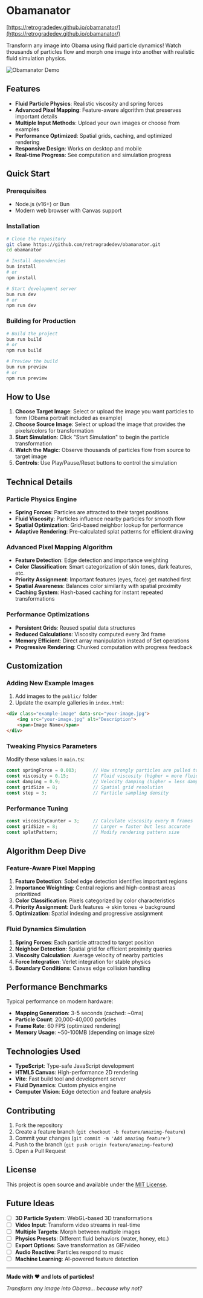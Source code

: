 # Obamanator

[https://retrogradedev.github.io/obamanator/](https://retrogradedev.github.io/obamanator/)

Transform any image into Obama using fluid particle dynamics! Watch thousands of particles flow and morph one image into another with realistic fluid simulation physics.

![Obamanator Demo](demo.gif)

## Features

- **Fluid Particle Physics**: Realistic viscosity and spring forces
- **Advanced Pixel Mapping**: Feature-aware algorithm that preserves important details
- **Multiple Input Methods**: Upload your own images or choose from examples
- **Performance Optimized**: Spatial grids, caching, and optimized rendering
- **Responsive Design**: Works on desktop and mobile
- **Real-time Progress**: See computation and simulation progress

## Quick Start

### Prerequisites
- Node.js (v16+) or Bun
- Modern web browser with Canvas support

### Installation

```bash
# Clone the repository
git clone https://github.com/retrogradedev/obamanator.git
cd obamanator

# Install dependencies
bun install
# or
npm install

# Start development server
bun run dev
# or
npm run dev
```

### Building for Production

```bash
# Build the project
bun run build
# or
npm run build

# Preview the build
bun run preview
# or
npm run preview
```

## How to Use

1. **Choose Target Image**: Select or upload the image you want particles to form (Obama portrait included as example)
2. **Choose Source Image**: Select or upload the image that provides the pixels/colors for transformation
3. **Start Simulation**: Click "Start Simulation" to begin the particle transformation
4. **Watch the Magic**: Observe thousands of particles flow from source to target image
5. **Controls**: Use Play/Pause/Reset buttons to control the simulation

## Technical Details

### Particle Physics Engine
- **Spring Forces**: Particles are attracted to their target positions
- **Fluid Viscosity**: Particles influence nearby particles for smooth flow
- **Spatial Optimization**: Grid-based neighbor lookup for performance
- **Adaptive Rendering**: Pre-calculated splat patterns for efficient drawing

### Advanced Pixel Mapping Algorithm
- **Feature Detection**: Edge detection and importance weighting
- **Color Classification**: Smart categorization of skin tones, dark features, etc.
- **Priority Assignment**: Important features (eyes, face) get matched first
- **Spatial Awareness**: Balances color similarity with spatial proximity
- **Caching System**: Hash-based caching for instant repeated transformations

### Performance Optimizations
- **Persistent Grids**: Reused spatial data structures
- **Reduced Calculations**: Viscosity computed every 3rd frame
- **Memory Efficient**: Direct array manipulation instead of Set operations
- **Progressive Rendering**: Chunked computation with progress feedback

## Customization

### Adding New Example Images
1. Add images to the `public/` folder
2. Update the example galleries in `index.html`:
```html
<div class="example-image" data-src="your-image.jpg">
    <img src="your-image.jpg" alt="Description">
    <span>Image Name</span>
</div>
```

### Tweaking Physics Parameters
Modify these values in `main.ts`:
```typescript
const springForce = 0.003;      // How strongly particles are pulled to targets
const viscosity = 0.15;         // Fluid viscosity (higher = more fluid-like)
const damping = 0.9;            // Velocity damping (higher = less damping)
const gridSize = 8;             // Spatial grid resolution
const step = 3;                 // Particle sampling density
```

### Performance Tuning
```typescript
const viscosityCounter = 3;     // Calculate viscosity every N frames
const gridSize = 8;             // Larger = faster but less accurate
const splatPattern;             // Modify rendering pattern size
```

## Algorithm Deep Dive

### Feature-Aware Pixel Mapping
1. **Feature Detection**: Sobel edge detection identifies important regions
2. **Importance Weighting**: Central regions and high-contrast areas prioritized
3. **Color Classification**: Pixels categorized by color characteristics
4. **Priority Assignment**: Dark features → skin tones → background
5. **Optimization**: Spatial indexing and progressive assignment

### Fluid Dynamics Simulation
1. **Spring Forces**: Each particle attracted to target position
2. **Neighbor Detection**: Spatial grid for efficient proximity queries
3. **Viscosity Calculation**: Average velocity of nearby particles
4. **Force Integration**: Verlet integration for stable physics
5. **Boundary Conditions**: Canvas edge collision handling

## Performance Benchmarks

Typical performance on modern hardware:
- **Mapping Generation**: 3-5 seconds (cached: ~0ms)
- **Particle Count**: 20,000-40,000 particles
- **Frame Rate**: 60 FPS (optimized rendering)
- **Memory Usage**: ~50-100MB (depending on image size)

## Technologies Used

- **TypeScript**: Type-safe JavaScript development
- **HTML5 Canvas**: High-performance 2D rendering
- **Vite**: Fast build tool and development server
- **Fluid Dynamics**: Custom physics engine
- **Computer Vision**: Edge detection and feature analysis

## Contributing

1. Fork the repository
2. Create a feature branch (`git checkout -b feature/amazing-feature`)
3. Commit your changes (`git commit -m 'Add amazing feature'`)
4. Push to the branch (`git push origin feature/amazing-feature`)
5. Open a Pull Request

## License

This project is open source and available under the [MIT License](LICENSE).

## Future Ideas

- [ ] **3D Particle System**: WebGL-based 3D transformations
- [ ] **Video Input**: Transform video streams in real-time
- [ ] **Multiple Targets**: Morph between multiple images
- [ ] **Physics Presets**: Different fluid behaviors (water, honey, etc.)
- [ ] **Export Options**: Save transformation as GIF/video
- [ ] **Audio Reactive**: Particles respond to music
- [ ] **Machine Learning**: AI-powered feature detection

---

**Made with ❤️ and lots of particles!**

*Transform any image into Obama... because why not?*